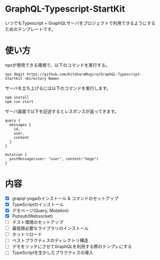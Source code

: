 # GraphQL-Typescript-StartKit
いつでもTypescript + GraphQLサーバをプロジェクトで利用できるようにするためのテンプレートです。

# 使い方
npxが使用できる環境で、以下のコマンドを実行する。

```
npx degit https://github.com/KitaharaMugiro/GraphQL-Typescript-StartKit <Directory Name>
```

サーバを立ち上げるには以下のコマンドを実行します。

```
npm install
npm run start
```

サーバ画面で以下を記述するとレスポンスが返ってきます。

```
query {
  messages {
    id,
    user,
    content
  }
}
```

```
mutation {
  postMessage(user: "user", content:"hoge")
}
```

# 内容

- [x] grapql-yogaのインストール & コマンドのセットアップ
- [x] TypeScriptのインストール
- [x] デモページ(Query, Mutation)
- [x] Pubsub(Websocket)
- [ ] テスト環境のセットアップ
- [ ] 最低限必要なライブラリのインストール
- [ ] ホットリロード
- [ ] ベストプラクティスのディレクトリ構造
- [ ] デモをリッチにさせてGraphQLを利用する際のテンプレにする
- [ ] TypeScriptを生かしたプラクティスの導入